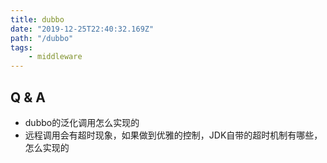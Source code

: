 ```yaml
---
title: dubbo
date: "2019-12-25T22:40:32.169Z"
path: "/dubbo"
tags:
    - middleware
---
```


## Q & A

* dubbo的泛化调用怎么实现的
* 远程调用会有超时现象，如果做到优雅的控制，JDK自带的超时机制有哪些，怎么实现的